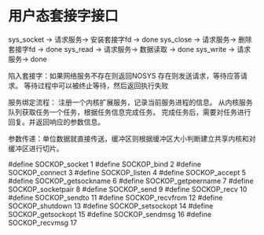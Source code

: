 # 用户态套接字接口
sys_socket  -> 请求服务-> 安装套接字fd  -> done
sys_close   -> 请求服务-> 删除套接字fd  -> done
sys_read    -> 请求服务-> 数据读取      -> done
sys_write   -> 请求服务-> done

陷入套接字：如果网络服务不存在则返回NOSYS
存在则发送请求，等待应答请求。
等待过程中可以被终止等待，然后返回执行失败

服务绑定流程：
注册一个内核扩展服务，记录当前服务进程的信息。
从内核服务队列获取任务一个任务，根据任务信息完成任务。
完成任务后，需要对任务进行回复。并返回响应的参数信息。

参数传递：单位数据就直接传送，缓冲区则根据缓冲区大小判断建立共享内核和对缓冲区进行切片。


#define SOCKOP_socket  1
#define SOCKOP_bind  2
#define SOCKOP_connect  3
#define SOCKOP_listen  4
#define SOCKOP_accept  5
#define SOCKOP_getsockname 6
#define SOCKOP_getpeername 7
#define SOCKOP_socketpair 8
#define SOCKOP_send  9
#define SOCKOP_recv  10
#define SOCKOP_sendto  11
#define SOCKOP_recvfrom  12
#define SOCKOP_shutdown  13
#define SOCKOP_setsockopt 14
#define SOCKOP_getsockopt 15
#define SOCKOP_sendmsg  16
#define SOCKOP_recvmsg  17